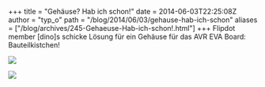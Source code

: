 +++
title = "Gehäuse? Hab ich schon!"
date = 2014-06-03T22:25:08Z
author = "typ_o"
path = "/blog/2014/06/03/gehause-hab-ich-schon"
aliases = ["/blog/archives/245-Gehaeuse-Hab-ich-schon!.html"]
+++
Flipdot member \[dino\]s schicke Lösung für ein Gehäuse für das AVR EVA
Board: Bauteilkistchen!

[![](/media/avr1.serendipityThumb.jpg)](/media/avr1.jpg)

[![](/media/avr2.serendipityThumb.jpg)](/media/avr2.jpg)
